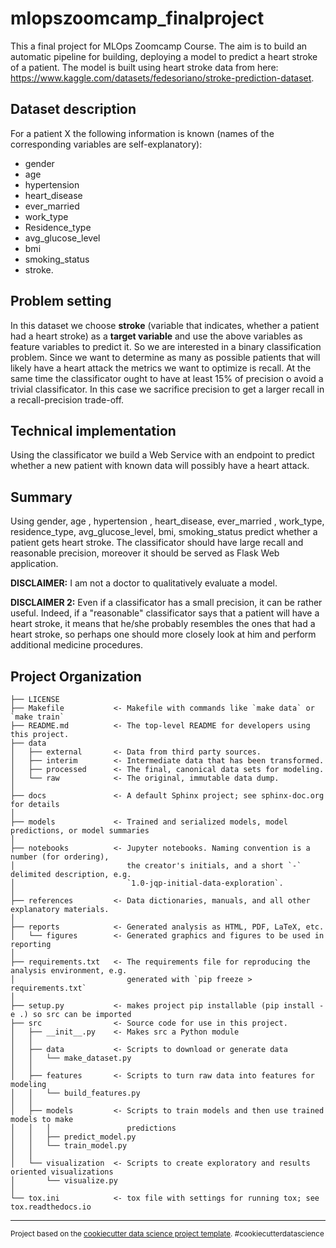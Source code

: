 mlopszoomcamp_finalproject
==============================

This a final project for MLOps Zoomcamp Course.
The aim is to build an automatic pipeline for building, deploying a model to predict a heart stroke of a patient.
The model is built using heart stroke data from here: https://www.kaggle.com/datasets/fedesoriano/stroke-prediction-dataset.

Dataset description
-------------------
For a patient X the following information is known (names of the corresponding variables are self-explanatory): 
* gender
* age 
* hypertension
* heart_disease
* ever_married
* work_type
* Residence_type
* avg_glucose_level
* bmi
* smoking_status 
* stroke.

Problem setting
---------------
In this dataset we choose **stroke** (variable that indicates, whether a patient had a heart stroke) as a **target variable** and use the above variables as feature variables to predict it.
So we are interested in a binary classification problem. Since we want to determine as many as possible patients that will likely have a heart attack the metrics we want to optimize is recall. 
At the same time the classificator ought to have at least 15% of precision o avoid a trivial classificator. In this case we sacrifice precision to get a larger recall in a recall-precision trade-off.

Technical implementation
------------------------
Using the classificator we build a Web Service with an endpoint to predict whether a new patient with known data will possibly have a heart attack.

Summary
-------
Using gender, age , hypertension , heart_disease, ever_married , work_type, residence_type, avg_glucose_level, bmi, smoking_status predict whether a patient gets heart stroke. The classificator should have large recall and reasonable precision, moreover it should be served as Flask Web application.

**DISCLAIMER:**  I am not a doctor to qualitatively evaluate a model.

**DISCLAIMER 2:** Even if a classificator has a small precision, it can be rather useful. Indeed, if a "reasonable" 
classificator says that a patient will have a heart stroke, it means that he/she probably resembles the ones that had a heart stroke, so perhaps one should more closely look at him and perform additional medicine procedures. 


Project Organization
------------

    ├── LICENSE
    ├── Makefile           <- Makefile with commands like `make data` or `make train`
    ├── README.md          <- The top-level README for developers using this project.
    ├── data
    │   ├── external       <- Data from third party sources.
    │   ├── interim        <- Intermediate data that has been transformed.
    │   ├── processed      <- The final, canonical data sets for modeling.
    │   └── raw            <- The original, immutable data dump.
    │
    ├── docs               <- A default Sphinx project; see sphinx-doc.org for details
    │
    ├── models             <- Trained and serialized models, model predictions, or model summaries
    │
    ├── notebooks          <- Jupyter notebooks. Naming convention is a number (for ordering),
    │                         the creator's initials, and a short `-` delimited description, e.g.
    │                         `1.0-jqp-initial-data-exploration`.
    │
    ├── references         <- Data dictionaries, manuals, and all other explanatory materials.
    │
    ├── reports            <- Generated analysis as HTML, PDF, LaTeX, etc.
    │   └── figures        <- Generated graphics and figures to be used in reporting
    │
    ├── requirements.txt   <- The requirements file for reproducing the analysis environment, e.g.
    │                         generated with `pip freeze > requirements.txt`
    │
    ├── setup.py           <- makes project pip installable (pip install -e .) so src can be imported
    ├── src                <- Source code for use in this project.
    │   ├── __init__.py    <- Makes src a Python module
    │   │
    │   ├── data           <- Scripts to download or generate data
    │   │   └── make_dataset.py
    │   │
    │   ├── features       <- Scripts to turn raw data into features for modeling
    │   │   └── build_features.py
    │   │
    │   ├── models         <- Scripts to train models and then use trained models to make
    │   │   │                 predictions
    │   │   ├── predict_model.py
    │   │   └── train_model.py
    │   │
    │   └── visualization  <- Scripts to create exploratory and results oriented visualizations
    │       └── visualize.py
    │
    └── tox.ini            <- tox file with settings for running tox; see tox.readthedocs.io


--------

<p><small>Project based on the <a target="_blank" href="https://drivendata.github.io/cookiecutter-data-science/">cookiecutter data science project template</a>. #cookiecutterdatascience</small></p>

